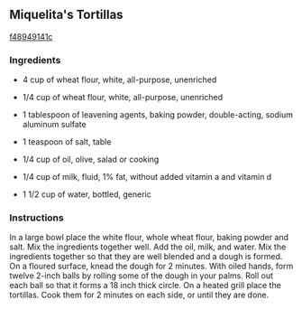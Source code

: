 ## Miquelita's Tortillas

[f48949141c](https://recipeland.com/recipe/v/miquelitas-tortillas-37866)

### Ingredients

 - 4 cup of wheat flour, white, all-purpose, unenriched

 - 1/4 cup of wheat flour, white, all-purpose, unenriched

 - 1 tablespoon of leavening agents, baking powder, double-acting, sodium aluminum sulfate

 - 1 teaspoon of salt, table

 - 1/4 cup of oil, olive, salad or cooking

 - 1/4 cup of milk, fluid, 1% fat, without added vitamin a and vitamin d

 - 1 1/2 cup of water, bottled, generic

### Instructions

In a large bowl place the white flour, whole wheat flour, baking powder and salt. Mix the ingredients together well. Add the oil, milk, and water. Mix the ingredients together so that they are well blended and a dough is formed. On a floured surface, knead the dough for 2 minutes. With oiled hands, form twelve 2-inch balls by rolling some of the dough in your palms. Roll out each ball so that it forms a 18 inch thick circle. On a heated grill place the tortillas. Cook them for 2 minutes on each side, or until they are done.